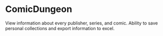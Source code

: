 # ComicDungeon
View information about every publisher, series, and comic. Ability to save personal collections and export information to excel.
